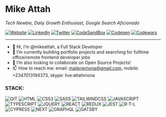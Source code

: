 # Mike Attah

*Tech Newbie, Daily Growth Enthusiast, Google Search Aficionado*

[![Website](https://img.shields.io/badge/website-mikeattah-1da1f2.svg?&style=plastic&logo=website)](https://mikeattah.com/)
[![LinkedIn](https://img.shields.io/badge/linkedin-mikeattah-1da1f2.svg?&style=plastic&logo=linkedin)](https://www.linkedin.com/in/mikeattah/)
[![Twitter](https://img.shields.io/badge/twitter-mikeattahx-1da1f2.svg?&style=plastic&logo=twitter)](https://twitter.com/mikeattahx)
[![CodeSandBox](https://img.shields.io/badge/codesandbox-mikeattah-1da1f2.svg?&style=plastic&logo=codesandbox)](https://codesandbox.io/u/mikeattah)
[![Codepen](https://img.shields.io/badge/codepen-mikeattah-1da1f2.svg?&style=plastic&logo=codepen)](https://codepen.io/u/mikeattah)
[![Codewars](https://img.shields.io/badge/codewars-mikeattah-1da1f2.svg?&style=plastic&logo=codewars)](https://www.codewars.com/users/mikeattah)
<!-- [![HackerRank](https://img.shields.io/badge/hackerrank-mikeattah-1da1f2.svg?&style=plastic&logo=hackerrank)](https://www.hackerrank.com/mikeattah)
[![Leetcode](https://img.shields.io/badge/leetcode-mikeattah-1da1f2.svg?&style=plastic&logo=leetcode)](https://leetcode.com/mikeattah/) -->

---
- 👋 Hi, I’m @mikeattah, a Full Stack Developer
- 🌱 I’m currently building portfolio projects and searching for fulltime office/remote frontend developer jobs
- 💞️ I’m also looking to collaborate on Open Source Projects!
- 📫 How to reach me: email: mailenemona@gmail.com, mobile: +2347013194373, skype: live:attahmona

### STACK:
![GIT](https://img.shields.io/badge/git-1da1f2.svg?&style=plastic&color=blueviolet&logo=git)
![HTML](https://img.shields.io/badge/html5-1da1f2.svg?&style=plastic&color=blueviolet&logo=html5)
![CSS3](https://img.shields.io/badge/css3-1da1f2.svg?&style=plastic&color=blueviolet&logo=css3)
![SASS](https://img.shields.io/badge/sass-1da1f2.svg?&style=plastic&color=blueviolet&logo=sass)
![TAILWINDCSS](https://img.shields.io/badge/tailwindcss-1da1f2.svg?&style=plastic&color=blueviolet&logo=tailwindcss)
![JAVASCRIPT](https://img.shields.io/badge/javascript-1da1f2.svg?&style=plastic&color=blueviolet&logo=javascript)
![TYPESCRIPT](https://img.shields.io/badge/typescript-1da1f2.svg?&style=plastic&color=blueviolet&logo=typescript)
![JQUERY](https://img.shields.io/badge/jquery-1da1f2.svg?&style=plastic&color=blueviolet&logo=jquery)
![REACT](https://img.shields.io/badge/react-1da1f2.svg?&style=plastic&color=blueviolet&logo=react)
![REDUX](https://img.shields.io/badge/redux-1da1f2.svg?&style=plastic&color=blueviolet&logo=redux)
![JEST](https://img.shields.io/badge/jest-1da1f2.svg?&style=plastic&color=blueviolet&logo=jest)
![R-T-L](https://img.shields.io/badge/testinglibrary-1da1f2.svg?&style=plastic&color=blueviolet&logo=testinglibrary)
![CYPRESS](https://img.shields.io/badge/cypress-1da1f2.svg?&style=plastic&color=blueviolet&logo=cypress)
![NEXT](https://img.shields.io/badge/nextdotjs-1da1f2.svg?&style=plastic&color=blueviolet&logo=nextdotjs)
![GRAPHQL](https://img.shields.io/badge/graphql-1da1f2.svg?&style=plastic&color=blueviolet&logo=graphql)
![GATSBY](https://img.shields.io/badge/gatsby-1da1f2.svg?&style=plastic&color=blueviolet&logo=gatsby)

<!---
mikeattah/mikeattah is a ✨ special ✨ repository because its `README.md` (this file) appears on your GitHub profile.
You can click the Preview link to take a look at your changes.
--->
